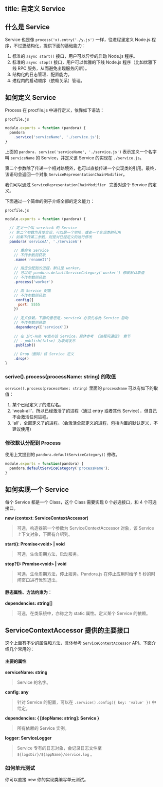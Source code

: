 title: 自定义 Service
---


## 什么是 Service

Service 也是像 `process('x).entry('./y.js')` 一样，往进程里定义 Node.js 程序，不过更结构化，提供下面的基础能力：

1. 标准的 `async start()` 接口，用户可以异步的启动 Node.js 程序。
2. 标准的 `async stop()` 接口，用户可以优雅的下线 Node.js 程序（比如优雅下线 RPC 服务，从而避免出现服务闪断）。
3. 结构化的日志管理、配置能力。
4. 进程内的启动顺序（依赖关系）管理。

## 如何定义 Service

Process 在 procfile.js 中进行定义，依靠如下语法：

`procfile.js`

```javascript
module.exports = function (pandora) {
  pandora
    .service('serviceName', './service.js');
}
```

上面的 `pandora. service('serviceName', './service.js')` 表示定义一个名字叫 `serviceName` 的 Service，并定义该 Service 的实现在 `./service.js`。

第二个参数除了传递一个相对路境外，也可以直接传递一个实现类的引用。最终，该语句会返回一个对象 `ServiceRepresentationChainModifier`。

我们可以通过 `ServiceRepresentationChainModifier ` 完善对这个 Service 的定义。


下面通过一个简单的例子介绍全部的定义能力：


`procfile.js`

```javascript
module.exports = function (pandora) {
  
  // 定义一个叫 serviceA 的 Service 
  // 第二个参数为具体实现，可以是一个地址，或者一个实现类的引用
  // 如果不传第二参数，则是对已经定义的进行修改
  pandora('serviceA', './ServiceA')

    // 重命名 Service
    // 不传参数则获取
    .name('renameIt')

    // 指定分配到的进程，默认是 worker。
    // 可以用 pandora.defaultServiceCategory('worker') 修改默认取值
    // 不传参数则获取
    .process('worker')

    // 向 Service 配置
    // 不传参数则获取
    .config({
      port: 5555
    })
 
    // 定义依赖，下面的意思是，serviceX 必须先与此 Service 启动
    // 不传参数则获取
    .dependency(['serviceX'])
    
    // 在 IPC-Hub 中发布该 Service，具体参考 《进程间通信》 章节
    // . publish(false) 为取消发布
    .publish()

    // Drop（删除）该 Service 定义
    .drop()
}
```

### serive().process(processName: string) 的取值

`service().process(processName: string)` 里面的 `processName` 可以有如下的取值：

1. 某个已经定义了的进程名。
2. 'weak-all'，所以已经激活了的进程（通过 entry 或者其他 Service），但自己不会激活任何进程。
2. 'all'，全部定义了的进程。（会激活全部定义的进程，包括内置的默认定义，不建议使用）


### 修改默认分配到 Process

使用上文提到的 `pandora.defaultServiceCategory()` 修改。

```javascript
module.exports = function(pandora) {
  pandora.defaultServiceCategory('processName');
}

```

## 如何实现一个 Service

每个 Service 都是一个 Class，这个 Class 需要实现 0 个必选接口，和 4 个可选接口。


**new (context: ServiceContextAccessor)**

> 可选，构造器第一个参数为 ServiceContextAccessor 对象，该 Service 上下文对象，下面有介绍到。

**start(): Promise&lt;void&gt; | void**

> 可选，生命周期方法，启动服务。

**stop?(): Promise&lt;void&gt; | void**

> 可选，生命周期方法，停止服务。Pandora.js 在停止应用时给予 5 秒的时间窗口进行优雅退出。


#### 静态属性、方法约束为：

**dependencies: string[]**

> 可选，在类系统中，亦称之为 static 属性。定义某个 Service 的依赖。


## ServiceContextAccessor 提供的主要接口

这个上面有不少的属性和方法，具体参考 `ServiceContextAccessor` API。下面介绍几个常用的：

#### 主要的属性

**serviceName: string**

> Service 的名字。

**config: any**

> 针对 Service 的配置，可以在 `.service().config({ key: 'value' })` 中给定。

**dependencies: { [depName: string]: Service }**

> 所有依赖的 Service 实例。

**logger: ServiceLogger**

> Service 专有的日志对象，会记录日志文件至 `${logsDir}/${appName}/service.log` 。

### 如何单元测试

你可以直接 new 你的实现类编写单元测试。


